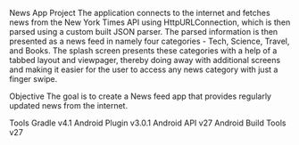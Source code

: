 News App Project
The application connects to the internet and fetches news from the New York Times API using HttpURLConnection, which is then parsed using a custom built JSON parser. The parsed information is then presented as a news feed in namely four categories - Tech, Science, Travel, and Books. The splash screen presents these categories with a help of a tabbed layout and viewpager, thereby doing away with additional screens and making it easier for the user to access any news category with just a finger swipe.

Objective
The goal is to create a News feed app that provides regularly updated news from the internet.

Tools
Gradle v4.1
Android Plugin v3.0.1
Android API v27
Android Build Tools v27
